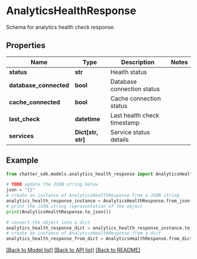 # AnalyticsHealthResponse

Schema for analytics health check response.

## Properties

Name | Type | Description | Notes
------------ | ------------- | ------------- | -------------
**status** | **str** | Health status | 
**database_connected** | **bool** | Database connection status | 
**cache_connected** | **bool** | Cache connection status | 
**last_check** | **datetime** | Last health check timestamp | 
**services** | **Dict[str, str]** | Service status details | 

## Example

```python
from chatter_sdk.models.analytics_health_response import AnalyticsHealthResponse

# TODO update the JSON string below
json = "{}"
# create an instance of AnalyticsHealthResponse from a JSON string
analytics_health_response_instance = AnalyticsHealthResponse.from_json(json)
# print the JSON string representation of the object
print(AnalyticsHealthResponse.to_json())

# convert the object into a dict
analytics_health_response_dict = analytics_health_response_instance.to_dict()
# create an instance of AnalyticsHealthResponse from a dict
analytics_health_response_from_dict = AnalyticsHealthResponse.from_dict(analytics_health_response_dict)
```
[[Back to Model list]](../README.md#documentation-for-models) [[Back to API list]](../README.md#documentation-for-api-endpoints) [[Back to README]](../README.md)


